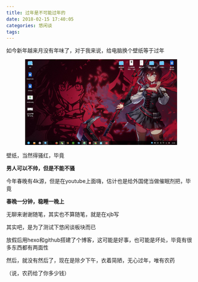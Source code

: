 ```yaml
---
title: 过年是不可能过年的
date: 2018-02-15 17:40:05
categories: 悠闲谈
tags:
---
```




如今新年越来月没有年味了，对于我来说，给电脑换个壁纸等于过年

</div>
<div align="center">
<img src="https://raw.githubusercontent.com/GreenHatHG/blog_image/%E6%82%A0%E9%97%B2%E8%B0%88/Cache_-ea02e3ab8fe8037..jpg" width="80%" height="80%">
</div>

壁纸，当然得骚红，毕竟  

**男人可以不帅，但是不能不骚**

今年春晚有4k源，但是在youtube上面嗨，估计也是给外国佬当做催眠剂把，毕竟

**春晚一分钟，稳睡一晚上**

无聊来谢谢随笔，其实也不算随笔，就是在xjb写

其实吧，是为了测试下悠闲谈板块而已

放假后用hexo和github搭建了个博客，这可能是好事，也可能是坏处，毕竟有很多东西都有两面性

然后，就没有然后了，现在是除夕下午，衣着简陋，无心过年，唯有农药

（说，农药给了你多少钱）
